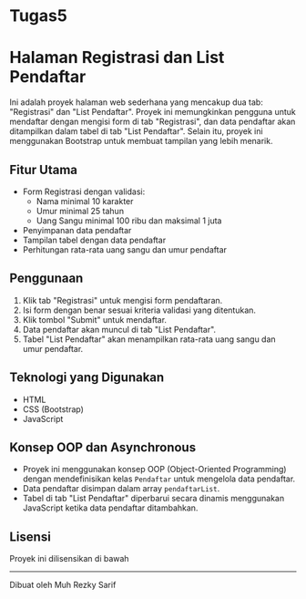 # Tugas5
# Halaman Registrasi dan List Pendaftar

Ini adalah proyek halaman web sederhana yang mencakup dua tab: "Registrasi" dan "List Pendaftar". Proyek ini memungkinkan pengguna untuk mendaftar dengan mengisi form di tab "Registrasi", dan data pendaftar akan ditampilkan dalam tabel di tab "List Pendaftar". Selain itu, proyek ini menggunakan Bootstrap untuk membuat tampilan yang lebih menarik.

## Fitur Utama

- Form Registrasi dengan validasi:
  - Nama minimal 10 karakter
  - Umur minimal 25 tahun
  - Uang Sangu minimal 100 ribu dan maksimal 1 juta
- Penyimpanan data pendaftar
- Tampilan tabel dengan data pendaftar
- Perhitungan rata-rata uang sangu dan umur pendaftar

## Penggunaan

1. Klik tab "Registrasi" untuk mengisi form pendaftaran.
2. Isi form dengan benar sesuai kriteria validasi yang ditentukan.
3. Klik tombol "Submit" untuk mendaftar.
4. Data pendaftar akan muncul di tab "List Pendaftar".
5. Tabel "List Pendaftar" akan menampilkan rata-rata uang sangu dan umur pendaftar.

## Teknologi yang Digunakan

- HTML
- CSS (Bootstrap)
- JavaScript

## Konsep OOP dan Asynchronous

- Proyek ini menggunakan konsep OOP (Object-Oriented Programming) dengan mendefinisikan kelas `Pendaftar` untuk mengelola data pendaftar.
- Data pendaftar disimpan dalam array `pendaftarList`.
- Tabel di tab "List Pendaftar" diperbarui secara dinamis menggunakan JavaScript ketika data pendaftar ditambahkan.

## Lisensi

Proyek ini dilisensikan di bawah 

---

Dibuat oleh Muh Rezky Sarif
